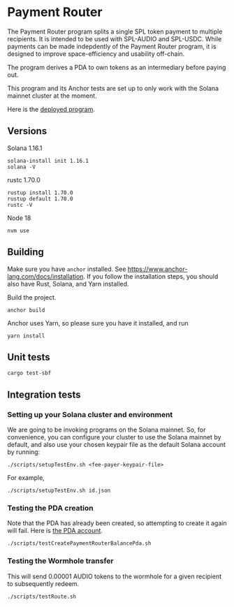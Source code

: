 # Payment Router

The Payment Router program splits a single SPL token payment to multiple recipients. It is intended to be used with SPL-AUDIO and SPL-USDC. While payments can be made indepdently of the Payment Router program, it is designed to improve space-efficiency and usability off-chain.

The program derives a PDA to own tokens as an intermediary before paying out.

This program and its Anchor tests are set up to only work with the Solana mainnet cluster at the moment.

Here is the [deployed program](https://explorer.solana.com/address/6pca6uGGV5GYKY8W9aGfJbWPx4pe5mW8wLaP9c3LUNpp).

## Versions

Solana 1.16.1

```
solana-install init 1.16.1
solana -V
```

rustc 1.70.0

```
rustup install 1.70.0
rustup default 1.70.0
rustc -V
```

Node 18

```
nvm use
```

## Building

Make sure you have `anchor` installed. See https://www.anchor-lang.com/docs/installation. If you follow the installation steps, you should also have Rust, Solana, and Yarn installed.

Build the project.

```
anchor build
```

Anchor uses Yarn, so please sure you have it installed, and run

```
yarn install
```

## Unit tests

```
cargo test-sbf
```

## Integration tests

### Setting up your Solana cluster and environment

We are going to be invoking programs on the Solana mainnet.
So, for convenience, you can configure your cluster to use the Solana mainnet by default, and also use your chosen keypair file as the default Solana account by running:

```
./scripts/setupTestEnv.sh <fee-payer-keypair-file>
```

For example,

```
./scripts/setupTestEnv.sh id.json
```

### Testing the PDA creation

Note that the PDA has already been created, so attempting to create it again will fail. Here is [the PDA account](https://explorer.solana.com/address/67EAQXgyWFzWWDuxwkZjV4FdH4rQ2AidBp5iB4M4kWth).

```
./scripts/testCreatePaymentRouterBalancePda.sh
```

### Testing the Wormhole transfer

This will send 0.00001 AUDIO tokens to the wormhole for a given recipient to subsequently redeem.

```
./scripts/testRoute.sh
```
